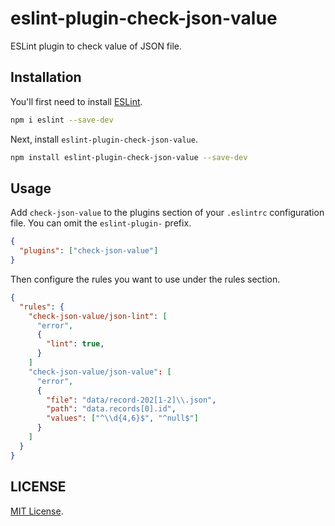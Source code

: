 # eslint-plugin-check-json-value

ESLint plugin to check value of JSON file.

## Installation

You'll first need to install [ESLint](https://eslint.org/).

```sh
npm i eslint --save-dev
```

Next, install `eslint-plugin-check-json-value`.

```sh
npm install eslint-plugin-check-json-value --save-dev
```

## Usage

Add `check-json-value` to the plugins section of your `.eslintrc` configuration file. You can omit the `eslint-plugin-` prefix.

```json
{
  "plugins": ["check-json-value"]
}
```

Then configure the rules you want to use under the rules section.

```json
{
  "rules": {
    "check-json-value/json-lint": [
      "error",
      {
        "lint": true,
      }
    ]
    "check-json-value/json-value": [
      "error",
      {
        "file": "data/record-202[1-2]\\.json",
        "path": "data.records[0].id",
        "values": ["^\\d{4,6}$", "^null$"]
      }
    ]
  }
}
```

## LICENSE

[MIT License](LICENSE).
